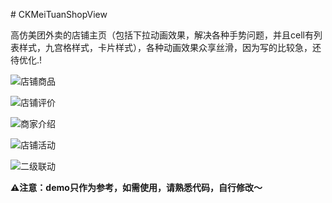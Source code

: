 \# CKMeiTuanShopView

高仿美团外卖的店铺主页（包括下拉动画效果，解决各种手势问题，并且cell有列表样式，九宫格样式，卡片样式），各种动画效果众享丝滑，因为写的比较急，还待优化.!



![店铺商品](/1.png)

![店铺评价](/2.png)

![商家介绍](/3.png)

![店铺活动](/4.png)

![二级联动](/5.png)

**⚠️注意：demo只作为参考，如需使用，请熟悉代码，自行修改～**

